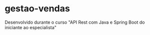 # gestao-vendas
Desenvolvido durante o curso "API Rest com Java e Spring Boot do iniciante ao especialista"
